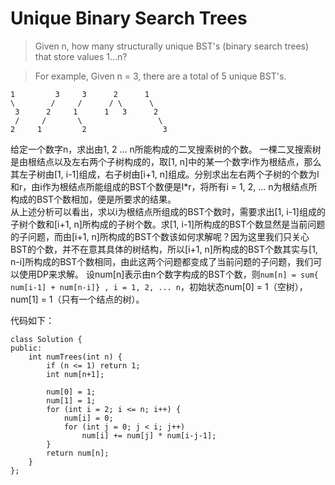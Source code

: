 Unique Binary Search Trees
===
> Given n, how many structurally unique BST's (binary search trees) that store values 1...n?

> For example,
Given n = 3, there are a total of 5 unique BST's.
> 
    1         3     3      2      1
    \        /     /      / \      \
     3      2     1      1   3      2
     /     /       \                 \
    2     1         2                 3

给定一个数字n，求出由1, 2 ... n所能构成的二叉搜索树的个数。
一棵二叉搜索树是由根结点以及左右两个子树构成的，取[1, n]中的某一个数字i作为根结点，那么其左子树由[1, i-1]组成，右子树由[i+1,   n]组成。分别求出左右两个子树的个数为l和r，由i作为根结点所能组成的BST个数便是l*r，将所有i = 1, 2, ... n为根结点所构成的BST个数相加，便是所要求的结果。  
从上述分析可以看出，求以i为根结点所组成的BST个数时，需要求出[1, i-1]组成的子树个数和[i+1, n]所构成的子树个数。求[1, i-1]所构成的BST个数显然是当前问题的子问题，而由[i+1, n]所构成的BST个数该如何求解呢？因为这里我们只关心BST的个数，并不在意其具体的树结构，所以[i+1, n]所构成的BST个数其实与[1, n-i]所构成的BST个数相同，由此这两个问题都变成了当前问题的子问题，我们可以使用DP来求解。
设num[n]表示由n个数字构成的BST个数，则`num[n] = sum{ num[i-1] + num[n-i]} , i = 1, 2, ... n`，初始状态num[0] = 1（空树）， num[1] = 1（只有一个结点的树）。

代码如下：
```
class Solution {
public:
    int numTrees(int n) {
        if (n <= 1) return 1;
        int num[n+1];
        
        num[0] = 1;
        num[1] = 1;
        for (int i = 2; i <= n; i++) {
            num[i] = 0;
            for (int j = 0; j < i; j++)
                num[i] += num[j] * num[i-j-1];
        }
        return num[n];
    }
};
```
